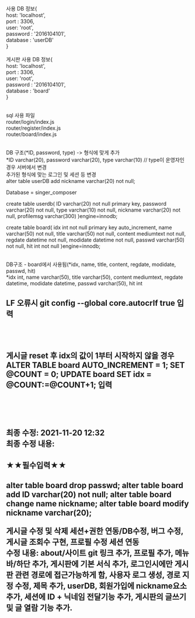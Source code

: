 사용 DB 정보{<br>
    host: 'localhost',<br>
    port : 3306,<br>
    user: 'root',<br>
    password : '2016104101',<br>
    database : 'userDB'<br>
}<br><br>
게시판 사용 DB 정보{<br>
    host: 'localhost',<br>
    port : 3306,<br>
    user: 'root',<br>
    password : '2016104101',<br>
    database : 'board'<br>
}<br><br>

sql 사용 파일<br>
    router/login/index.js<br>
    router/register/index.js<br>
    router/board/index.js<br><br>

DB 구조(*ID, password, type) -> 형식에 맞게 추가<br>
*ID varchar(20), password varchar(20), type varchar(10) // type이 운영자인 경우 서버에서 변경<br>
추가된 형식에 맞는 로그인 및 세션 등 변경<br>
alter table userDB add nickname varchar(20) not null;<br>

Database = singer_composer

create table userdb(
    ID varchar(20) not null primary key,
    password varchar(20) not null,
    type varchar(10) not null,
    nickname varchar(20) not null,
    profilemsg varchar(300)
)engine=innodb;

create table board(
    idx int not null primary key auto_increment,
    name varchar(50) not null,
    title varchar(50) not null,
    content mediumtext not null,
    regdate datetime not null,
    modidate datetime not null,
    passwd varchar(50) not null,
    hit int not null
)engine=innodb;<br><br>

DB구조 - board에서 사용됨(*idx, name, title, content, regdate, modidate, passwd, hit)<br>
*idx int, name varchar(50), title varchar(50), content mediumtext, regdate datetime, modidate datetime, passwd varchar(50), hit int<br>


<h2>LF 오류시 git config --global core.autocrlf true 입력<h2><br>
<h2>게시글 reset 후 idx의 값이 1부터 시작하지 않을 경우
ALTER TABLE board AUTO_INCREMENT = 1; 
SET @COUNT = 0;
UPDATE board SET idx = @COUNT:=@COUNT+1;
입력<h2><br><br>

최종 수정: 2021-11-20 12:32<br>
최종 수정 내용:
<h2>★★필수입력★★<h2>
alter table board drop passwd;
alter table board add ID varchar(20) not null;
alter table board change name nickname;
alter table board modify nickname varchar(20);

게시글 수정 및 삭제 세션+권한 연동/DB수정, 버그 수정, 게시글 조회수 구현, 프로필 수정 세션 연동<br>
수정 내용: about/사이트 git 링크 추가, 프로필 추가, 메뉴바/하단 추가, 게시판에 기본 서식 추가, 로그인시에만 게시판 관련 경로에 접근가능하게 함, 사용자 로그 생성, 경로 지정 수정, 제목 추가, userDB, 회원가입에 nickname요소 추가, 세션에 ID + 닉네임 전달기능 추가, 게시판의 글쓰기 및 글 열람 기능 추가.

<!-- http://khuhub.khu.ac.kr/2017104034/Singer-Composer -->